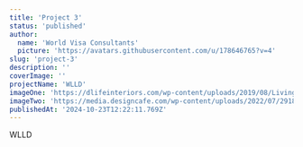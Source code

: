 ```yaml
---
title: 'Project 3'
status: 'published'
author:
  name: 'World Visa Consultants'
  picture: 'https://avatars.githubusercontent.com/u/178646765?v=4'
slug: 'project-3'
description: ''
coverImage: ''
projectName: 'WLLD'
imageOne: 'https://dlifeinteriors.com/wp-content/uploads/2019/08/Living-Room-Design-Ideas-with-sofa-for-Homes-Modern-Apartment-1.jpg'
imageTwo: 'https://media.designcafe.com/wp-content/uploads/2022/07/29185240/industrial-rustic-living-room-in-earthy-tones.jpg'
publishedAt: '2024-10-23T12:22:11.769Z'
---
```


WLLD